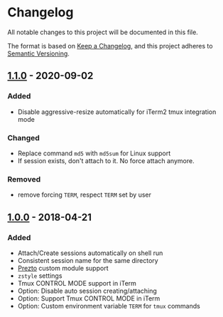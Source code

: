 # Changelog
All notable changes to this project will be documented in this file.

The format is based on [Keep a Changelog](https://keepachangelog.com/en/1.0.0/),
and this project adheres to [Semantic Versioning](https://semver.org/spec/v2.0.0.html).

## [1.1.0] - 2020-09-02
### Added
- Disable aggressive-resize automatically for iTerm2 tmux integration mode

### Changed
- Replace command `md5` with `md5sum` for Linux support
- If session exists, don't attach to it. No force attach anymore.

### Removed
- remove forcing `TERM`, respect `TERM` set by user

## [1.0.0] - 2018-04-21
### Added
- Attach/Create sessions automatically on shell run
- Consistent session name for the same directory
- [Prezto](https://github.com/sorin-ionescu/prezto) custom module support
- `zstyle` settings
- Tmux CONTROL MODE support in iTerm
- Option: Disable auto session creating/attaching
- Option: Support Tmux CONTROL MODE in iTerm
- Option: Custom environment variable `TERM` for `tmux` commands

[Unreleased]: https://github.com/laggardkernel/zsh-tmux/compare/1.1.0...HEAD
[1.1.0]: https://github.com/laggardkernel/zsh-tmux/compare/v1.0.0...v1.1.0
[1.0.0]: https://github.com/laggardkernel/zsh-tmux/compare/4b9f3373...v1.0.0
